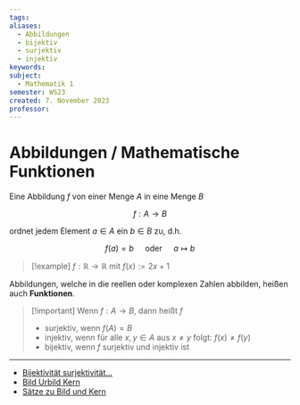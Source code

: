 ```yaml
---
tags: 
aliases:
  - Abbildungen
  - bijektiv
  - surjektiv
  - injektiv
keywords: 
subject:
  - Mathematik 1
semester: WS23
created: 7. November 2023
professor:
---
```


# Abbildungen / Mathematische Funktionen

Eine Abbildung $f$ von einer Menge $A$ in eine Menge $B$

$$
f: A \rightarrow B
$$

ordnet jedem Element $a \in A$ ein $b \in B$ zu, d.h.

$$
f(a)=b \quad \text { oder } \quad a \mapsto b
$$

> [!example] $f: \mathbb{R} \rightarrow \mathbb{R}$ mit $f(x):=2x+1$

Abbildungen, welche in die reellen oder komplexen Zahlen abbilden, heißen auch **Funktionen**.

> [!important] Wenn $f: A \rightarrow B$, dann heißt $f$
> 
> - surjektiv, wenn $f(A)=B$
> - injektiv, wenn für alle $x, y \in A$ aus $x \neq y$ folgt: $f(x) \neq f(y)$
> - bijektiv, wenn $f$ surjektiv und injektiv ist
> 

---

- [Bijektivität surjektivität…](https://www.youtube.com/watch?v=xNxuAG9UDN8)
- [Bild Urbild Kern](https://www.youtube.com/watch?v=Q52laFrARek)
- [Sätze zu Bild und Kern](https://www.youtube.com/watch?v=ub4hx65xpHM)  
